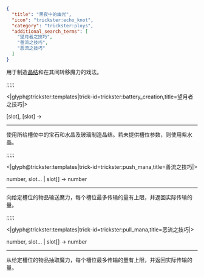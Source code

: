 ```json
{
  "title": "黑夜中的幽光",
  "icon": "trickster:echo_knot",
  "category": "trickster:ploys",
  "additional_search_terms": [
    "望月者之技巧",
    "善流之技巧",
    "恶流之技巧"
  ]
}
```

用于制造[晶结](^trickster:items/knots)和在其间转移魔力的戏法。

;;;;;

<|glyph@trickster:templates|trick-id=trickster:battery_creation,title=望月者之技巧|>

[slot], [slot] ->

---

使用所给槽位中的宝石和水晶及玻璃制造晶结。若未提供槽位参数，则使用紫水晶。

;;;;;

<|glyph@trickster:templates|trick-id=trickster:push_mana,title=善流之技巧|>

number, slot... | slot[] -> number

---

向给定槽位的物品输送魔力，每个槽位最多传输的量有上限，并返回实际传输的量。

;;;;;

<|glyph@trickster:templates|trick-id=trickster:pull_mana,title=恶流之技巧|>

number, slot... | slot[] -> number

---

从给定槽位的物品抽取魔力，每个槽位最多传输的量有上限，并返回实际传输的量。
